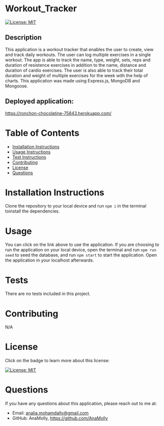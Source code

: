 # Workout_Tracker

  [![License: MIT](https://img.shields.io/badge/License-MIT-yellow.svg)](https://opensource.org/licenses/MIT)

  ## Description
  This application is a workout tracker that enables the user to create, view and track daily workouts. The user can log multiple exercises in a single workout. The app is able to track the name, type, weight, sets, reps and duration of resistence exercises in addition to the name, distance and duration of cardio exercises. The user is also able to track their total duration and weight of multiple exercises for the week with the help of charts. This application was made using Express.js, MongoDB and Mongoose.
  ![]()

  ## Deployed application: 
  
  https://ronchon-chocolatine-75843.herokuapp.com/

  # Table of Contents
  - [Installation Instructions](#installation-instructions)
  - [Usage Instructions](#usage)
  - [Test Instructions](#tests)
  - [Contributing](#contributing)
  - [License](#license)
  - [Questions](#questions)

  # Installation Instructions
  Clone the repository to your local device and run ```npm i``` in the terminal toinstall the dependencies.  

  # Usage
  You can click on the link above to use the application. If you are choosing to run the application on your local device, open the terminal and run ```npm run seed``` to seed the database, and run ```npm start``` to start the application. Open the application in your localhost afterwards.

  # Tests
  There are no tests included in this project.

  # Contributing
  N/A

  # License
  Click on the badge to learn more about this license:

  [![License: MIT](https://img.shields.io/badge/License-MIT-yellow.svg)](https://opensource.org/licenses/MIT)
  
  # Questions
  If you have any questions about this application, please reach out to me at: 

  - Email: analia.mohamdally@gmail.com
  - GitHub: AnaMolly, https://github.com/AnaMolly

